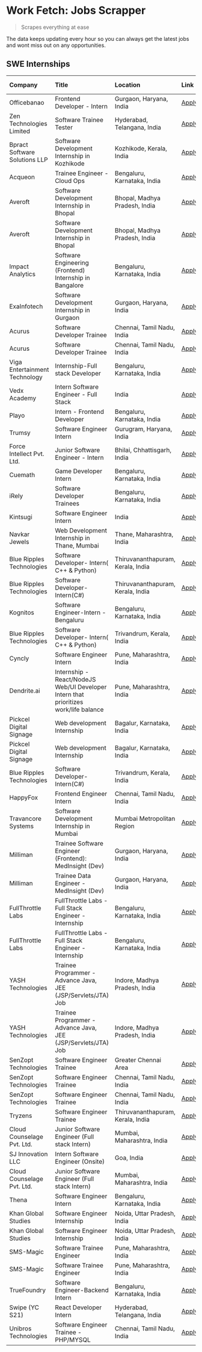 # Work Fetch: Jobs Scrapper
> Scrapes everything at ease

The data keeps updating every hour so you can always get the latest jobs and wont miss out on any opportunities.

## SWE Internships
<!--START_SECTION:workfetch-->
| Company                       | Title                                                                                | Location                          | Link                                                                                                                                                                                                                                                                                                | Date Posted   |
|:------------------------------|:-------------------------------------------------------------------------------------|:----------------------------------|:----------------------------------------------------------------------------------------------------------------------------------------------------------------------------------------------------------------------------------------------------------------------------------------------------|:--------------|
| Officebanao                   | Frontend Developer - Intern                                                          | Gurgaon, Haryana, India           | [Apply](https://in.linkedin.com/jobs/view/frontend-developer-intern-at-officebanao-3871265915?position=16&pageNum=0&refId=dfdhe7fUuoWKYWfvnEPJCw%3D%3D&trackingId=%2BHmpM60rygJFiVF3sgLTHA%3D%3D&trk=public_jobs_jserp-result_search-card)                                                          | 2024-03-28    |
| Zen Technologies Limited      | Software Trainee Tester                                                              | Hyderabad, Telangana, India       | [Apply](https://in.linkedin.com/jobs/view/software-trainee-tester-at-zen-technologies-limited-3872036112?position=11&pageNum=0&refId=dfdhe7fUuoWKYWfvnEPJCw%3D%3D&trackingId=K5qiiB4sUx80xbKSD0tyyA%3D%3D&trk=public_jobs_jserp-result_search-card)                                                 | 2024-03-27    |
| Bpract Software Solutions LLP | Software Development Internship in Kozhikode                                         | Kozhikode, Kerala, India          | [Apply](https://in.linkedin.com/jobs/view/software-development-internship-in-kozhikode-at-bpract-software-solutions-llp-3874054300?position=21&pageNum=0&refId=dfdhe7fUuoWKYWfvnEPJCw%3D%3D&trackingId=SXr0C1ZDIqp8zg0sAKSC2g%3D%3D&trk=public_jobs_jserp-result_search-card)                       | 2024-03-27    |
| Acqueon                       | Trainee Engineer - Cloud Ops                                                         | Bengaluru, Karnataka, India       | [Apply](https://in.linkedin.com/jobs/view/trainee-engineer-cloud-ops-at-acqueon-3871481740?position=46&pageNum=0&refId=dfdhe7fUuoWKYWfvnEPJCw%3D%3D&trackingId=TEMWM8U%2Bz2VC%2BCDdBjV5rw%3D%3D&trk=public_jobs_jserp-result_search-card)                                                           | 2024-03-27    |
| Averoft                       | Software Development Internship in Bhopal                                            | Bhopal, Madhya Pradesh, India     | [Apply](https://in.linkedin.com/jobs/view/software-development-internship-in-bhopal-at-averoft-3874051550?position=53&pageNum=0&refId=dfdhe7fUuoWKYWfvnEPJCw%3D%3D&trackingId=d5nCN1ZKxoYXf9Xr6Yw9jA%3D%3D&trk=public_jobs_jserp-result_search-card)                                                | 2024-03-27    |
| Averoft                       | Software Development Internship in Bhopal                                            | Bhopal, Madhya Pradesh, India     | [Apply](https://in.linkedin.com/jobs/view/software-development-internship-in-bhopal-at-averoft-3874051550?position=7&pageNum=5&refId=ufvbYMsAGXfEDcrkv4NjGQ%3D%3D&trackingId=vg1xZVc61CF3IhbV%2BZn9YQ%3D%3D&trk=public_jobs_jserp-result_search-card)                                               | 2024-03-27    |
| Impact Analytics              | Software Engineering (Frontend) Internship in Bangalore                              | Bengaluru, Karnataka, India       | [Apply](https://in.linkedin.com/jobs/view/software-engineering-frontend-internship-in-bangalore-at-impact-analytics-3872535077?position=5&pageNum=0&refId=dfdhe7fUuoWKYWfvnEPJCw%3D%3D&trackingId=5%2BcAv%2BFcIZEKSxRd4GMxyg%3D%3D&trk=public_jobs_jserp-result_search-card)                        | 2024-03-26    |
| ExaInfotech                   | Software Development Internship in Gurgaon                                           | Gurgaon, Haryana, India           | [Apply](https://in.linkedin.com/jobs/view/software-development-internship-in-gurgaon-at-exainfotech-3872534185?position=17&pageNum=0&refId=dfdhe7fUuoWKYWfvnEPJCw%3D%3D&trackingId=Ax8PnWvTBitggGdaSyOqIA%3D%3D&trk=public_jobs_jserp-result_search-card)                                           | 2024-03-26    |
| Acurus                        | Software Developer Trainee                                                           | Chennai, Tamil Nadu, India        | [Apply](https://in.linkedin.com/jobs/view/software-developer-trainee-at-acurus-3871400616?position=26&pageNum=0&refId=dfdhe7fUuoWKYWfvnEPJCw%3D%3D&trackingId=UhwhIW9sDRW1FOxAqN2Tag%3D%3D&trk=public_jobs_jserp-result_search-card)                                                                | 2024-03-26    |
| Acurus                        | Software Developer Trainee                                                           | Chennai, Tamil Nadu, India        | [Apply](https://in.linkedin.com/jobs/view/software-developer-trainee-at-acurus-3871400616?position=2&pageNum=2&refId=FRRRj%2B9DjzjKE1VuJJPBBg%3D%3D&trackingId=3dodhn6Cfwubakp55DU86A%3D%3D&trk=public_jobs_jserp-result_search-card)                                                               | 2024-03-26    |
| Viga Entertainment Technology | Internship-Full stack Developer                                                      | Bengaluru, Karnataka, India       | [Apply](https://in.linkedin.com/jobs/view/internship-full-stack-developer-at-viga-entertainment-technology-3870669789?position=35&pageNum=0&refId=dfdhe7fUuoWKYWfvnEPJCw%3D%3D&trackingId=HLezD36EjHNVUtBtQiahDA%3D%3D&trk=public_jobs_jserp-result_search-card)                                    | 2024-03-25    |
| Vedx Academy                  | Intern Software Engineer - Full Stack                                                | India                             | [Apply](https://in.linkedin.com/jobs/view/intern-software-engineer-full-stack-at-vedx-academy-3869646013?position=5&pageNum=7&refId=gdo9q8PZZDPkt563OZM4Lw%3D%3D&trackingId=oR43NXud33gZzP3Ld2mOcA%3D%3D&trk=public_jobs_jserp-result_search-card)                                                  | 2024-03-25    |
| Playo                         | Intern - Frontend Developer                                                          | Bengaluru, Karnataka, India       | [Apply](https://in.linkedin.com/jobs/view/intern-frontend-developer-at-playo-3864131172?position=8&pageNum=0&refId=dfdhe7fUuoWKYWfvnEPJCw%3D%3D&trackingId=WoPhOJbDnDLB3XCiTh5ZNw%3D%3D&trk=public_jobs_jserp-result_search-card)                                                                   | 2024-03-22    |
| Trumsy                        | Software Engineer Intern                                                             | Gurugram, Haryana, India          | [Apply](https://in.linkedin.com/jobs/view/software-engineer-intern-at-trumsy-3864795201?position=37&pageNum=0&refId=dfdhe7fUuoWKYWfvnEPJCw%3D%3D&trackingId=aI1OT7ST%2BQBIRD9W%2FKiBbw%3D%3D&trk=public_jobs_jserp-result_search-card)                                                              | 2024-03-20    |
| Force Intellect Pvt. Ltd.     | Junior Software Engineer - Intern                                                    | Bhilai, Chhattisgarh, India       | [Apply](https://in.linkedin.com/jobs/view/junior-software-engineer-intern-at-force-intellect-pvt-ltd-3862286436?position=3&pageNum=7&refId=gdo9q8PZZDPkt563OZM4Lw%3D%3D&trackingId=8O%2Ft0ksaZQnDQJqHxq1%2Blw%3D%3D&trk=public_jobs_jserp-result_search-card)                                       | 2024-03-19    |
| Cuemath                       | Game Developer Intern                                                                | Bengaluru, Karnataka, India       | [Apply](https://in.linkedin.com/jobs/view/game-developer-intern-at-cuemath-3862261933?position=7&pageNum=7&refId=gdo9q8PZZDPkt563OZM4Lw%3D%3D&trackingId=HxEA5iTJWDy506iQqVP4%2FQ%3D%3D&trk=public_jobs_jserp-result_search-card)                                                                   | 2024-03-19    |
| iRely                         | Software Developer Trainees                                                          | Bengaluru, Karnataka, India       | [Apply](https://in.linkedin.com/jobs/view/software-developer-trainees-at-irely-3860566039?position=3&pageNum=0&refId=dfdhe7fUuoWKYWfvnEPJCw%3D%3D&trackingId=9fhHC7YYsGv3qufsIAClFw%3D%3D&trk=public_jobs_jserp-result_search-card)                                                                 | 2024-03-18    |
| Kintsugi                      | Software Engineer Intern                                                             | India                             | [Apply](https://in.linkedin.com/jobs/view/software-engineer-intern-at-kintsugi-3857074071?position=34&pageNum=0&refId=dfdhe7fUuoWKYWfvnEPJCw%3D%3D&trackingId=A8Wp3RVIdTa3%2FhUB6iHpNg%3D%3D&trk=public_jobs_jserp-result_search-card)                                                              | 2024-03-16    |
| Navkar Jewels                 | Web Development Internship in Thane, Mumbai                                          | Thane, Maharashtra, India         | [Apply](https://in.linkedin.com/jobs/view/web-development-internship-in-thane-mumbai-at-navkar-jewels-3858087224?position=6&pageNum=7&refId=gdo9q8PZZDPkt563OZM4Lw%3D%3D&trackingId=ymsIZ359QVjyUrDOwvzRIA%3D%3D&trk=public_jobs_jserp-result_search-card)                                          | 2024-03-15    |
| Blue Ripples Technologies     | Software Developer- Intern( C++ & Python)                                            | Thiruvananthapuram, Kerala, India | [Apply](https://in.linkedin.com/jobs/view/software-developer-intern-c%2B%2B-python-at-blue-ripples-technologies-3855594494?position=19&pageNum=0&refId=dfdhe7fUuoWKYWfvnEPJCw%3D%3D&trackingId=jFSekY5q91zpaOkaR75qgw%3D%3D&trk=public_jobs_jserp-result_search-card)                               | 2024-03-14    |
| Blue Ripples Technologies     | Software Developer- Intern(C#)                                                       | Thiruvananthapuram, Kerala, India | [Apply](https://in.linkedin.com/jobs/view/software-developer-intern-c%23-at-blue-ripples-technologies-3855593506?position=8&pageNum=7&refId=gdo9q8PZZDPkt563OZM4Lw%3D%3D&trackingId=NDWsVNMqsrFGlBh3zzE0ZA%3D%3D&trk=public_jobs_jserp-result_search-card)                                          | 2024-03-14    |
| Kognitos                      | Software Engineer-Intern -Bengaluru                                                  | Bengaluru, Karnataka, India       | [Apply](https://in.linkedin.com/jobs/view/software-engineer-intern-bengaluru-at-kognitos-3855361239?position=7&pageNum=0&refId=dfdhe7fUuoWKYWfvnEPJCw%3D%3D&trackingId=Sv5z9dQ08Ja2Kzhewzzd8w%3D%3D&trk=public_jobs_jserp-result_search-card)                                                       | 2024-03-13    |
| Blue Ripples Technologies     | Software Developer- Intern( C++  & Python)                                           | Trivandrum, Kerala, India         | [Apply](https://in.linkedin.com/jobs/view/software-developer-intern-c%2B%2B-python-at-blue-ripples-technologies-3856150730?position=18&pageNum=0&refId=dfdhe7fUuoWKYWfvnEPJCw%3D%3D&trackingId=i6sNsazOYqn3dvTWCklOvg%3D%3D&trk=public_jobs_jserp-result_search-card)                               | 2024-03-13    |
| Cyncly                        | Software Engineer Intern                                                             | Pune, Maharashtra, India          | [Apply](https://in.linkedin.com/jobs/view/software-engineer-intern-at-cyncly-3853990178?position=20&pageNum=0&refId=dfdhe7fUuoWKYWfvnEPJCw%3D%3D&trackingId=0W9wFHSUml40lxuSNDPg9A%3D%3D&trk=public_jobs_jserp-result_search-card)                                                                  | 2024-03-13    |
| Dendrite.ai                   | Internship - React/NodeJS Web/UI Developer Intern that prioritizes work/life balance | Pune, Maharashtra, India          | [Apply](https://in.linkedin.com/jobs/view/internship-react-nodejs-web-ui-developer-intern-that-prioritizes-work-life-balance-at-dendrite-ai-3853583200?position=33&pageNum=0&refId=dfdhe7fUuoWKYWfvnEPJCw%3D%3D&trackingId=LK5wozLj%2BHrMp1mxmi9OPg%3D%3D&trk=public_jobs_jserp-result_search-card) | 2024-03-12    |
| Pickcel Digital Signage       | Web development Internship                                                           | Bagalur, Karnataka, India         | [Apply](https://in.linkedin.com/jobs/view/web-development-internship-at-pickcel-digital-signage-3849506118?position=48&pageNum=0&refId=dfdhe7fUuoWKYWfvnEPJCw%3D%3D&trackingId=%2Fnpxhuc5OxcNmS8Upcpl%2BQ%3D%3D&trk=public_jobs_jserp-result_search-card)                                           | 2024-03-08    |
| Pickcel Digital Signage       | Web development Internship                                                           | Bagalur, Karnataka, India         | [Apply](https://in.linkedin.com/jobs/view/web-development-internship-at-pickcel-digital-signage-3849506118?position=2&pageNum=5&refId=ufvbYMsAGXfEDcrkv4NjGQ%3D%3D&trackingId=JCelxt5Y1wdPiIW2q%2BVtrQ%3D%3D&trk=public_jobs_jserp-result_search-card)                                              | 2024-03-08    |
| Blue Ripples Technologies     | Software Developer- Intern(C#)                                                       | Trivandrum, Kerala, India         | [Apply](https://in.linkedin.com/jobs/view/software-developer-intern-c%23-at-blue-ripples-technologies-3850694934?position=1&pageNum=7&refId=gdo9q8PZZDPkt563OZM4Lw%3D%3D&trackingId=lJCSredeG25ZhpV%2F8iQleQ%3D%3D&trk=public_jobs_jserp-result_search-card)                                        | 2024-03-08    |
| HappyFox                      | Frontend Engineer Intern                                                             | Chennai, Tamil Nadu, India        | [Apply](https://in.linkedin.com/jobs/view/frontend-engineer-intern-at-happyfox-3848357951?position=42&pageNum=0&refId=dfdhe7fUuoWKYWfvnEPJCw%3D%3D&trackingId=NemIaKK%2FmXPgZUiVWTSS7g%3D%3D&trk=public_jobs_jserp-result_search-card)                                                              | 2024-03-07    |
| Travancore Systems            | Software Development Internship in Mumbai                                            | Mumbai Metropolitan Region        | [Apply](https://in.linkedin.com/jobs/view/software-development-internship-in-mumbai-at-travancore-systems-3847706952?position=41&pageNum=0&refId=dfdhe7fUuoWKYWfvnEPJCw%3D%3D&trackingId=%2F%2BaTdBi1SyTtN9Wj%2FvOo0A%3D%3D&trk=public_jobs_jserp-result_search-card)                               | 2024-03-05    |
| Milliman                      | Trainee Software Engineer (Frontend): MedInsight (Dev)                               | Gurgaon, Haryana, India           | [Apply](https://in.linkedin.com/jobs/view/trainee-software-engineer-frontend-medinsight-dev-at-milliman-3792874280?position=10&pageNum=0&refId=dfdhe7fUuoWKYWfvnEPJCw%3D%3D&trackingId=wlX72RMUEZxPMKXbJjYPpQ%3D%3D&trk=public_jobs_jserp-result_search-card)                                       | 2024-03-01    |
| Milliman                      | Trainee Data Engineer - MedInsight (Dev)                                             | Gurgaon, Haryana, India           | [Apply](https://in.linkedin.com/jobs/view/trainee-data-engineer-medinsight-dev-at-milliman-3789275187?position=9&pageNum=7&refId=gdo9q8PZZDPkt563OZM4Lw%3D%3D&trackingId=a0SAEh8jwUgW2KY7NilclA%3D%3D&trk=public_jobs_jserp-result_search-card)                                                     | 2024-02-23    |
| FullThrottle Labs             | FullThrottle Labs - Full Stack Engineer - Internship                                 | Bengaluru, Karnataka, India       | [Apply](https://in.linkedin.com/jobs/view/fullthrottle-labs-full-stack-engineer-internship-at-fullthrottle-labs-3829636016?position=56&pageNum=0&refId=dfdhe7fUuoWKYWfvnEPJCw%3D%3D&trackingId=Fq62NatL5pS2Mlz1SZoGUA%3D%3D&trk=public_jobs_jserp-result_search-card)                               | 2024-02-17    |
| FullThrottle Labs             | FullThrottle Labs - Full Stack Engineer - Internship                                 | Bengaluru, Karnataka, India       | [Apply](https://in.linkedin.com/jobs/view/fullthrottle-labs-full-stack-engineer-internship-at-fullthrottle-labs-3829636016?position=10&pageNum=5&refId=ufvbYMsAGXfEDcrkv4NjGQ%3D%3D&trackingId=9fKUIGV%2Fyxf5eQGIjqF0qA%3D%3D&trk=public_jobs_jserp-result_search-card)                             | 2024-02-17    |
| YASH Technologies             | Trainee Programmer - Advance Java, JEE (JSP/Servlets/JTA) Job                        | Indore, Madhya Pradesh, India     | [Apply](https://in.linkedin.com/jobs/view/trainee-programmer-advance-java-jee-jsp-servlets-jta-job-at-yash-technologies-3811759183?position=27&pageNum=0&refId=dfdhe7fUuoWKYWfvnEPJCw%3D%3D&trackingId=s4m0pABSSvU3WR6t%2FdMOtg%3D%3D&trk=public_jobs_jserp-result_search-card)                     | 2024-02-13    |
| YASH Technologies             | Trainee Programmer - Advance Java, JEE (JSP/Servlets/JTA) Job                        | Indore, Madhya Pradesh, India     | [Apply](https://in.linkedin.com/jobs/view/trainee-programmer-advance-java-jee-jsp-servlets-jta-job-at-yash-technologies-3811759183?position=3&pageNum=2&refId=FRRRj%2B9DjzjKE1VuJJPBBg%3D%3D&trackingId=O4EdsaI%2Fc9pPX2WXcljamA%3D%3D&trk=public_jobs_jserp-result_search-card)                    | 2024-02-13    |
| SenZopt Technologies          | Software Engineer Trainee                                                            | Greater Chennai Area              | [Apply](https://in.linkedin.com/jobs/view/software-engineer-trainee-at-senzopt-technologies-3827688781?position=36&pageNum=0&refId=dfdhe7fUuoWKYWfvnEPJCw%3D%3D&trackingId=VpLzIzdOjy%2B6mDHsM86Ccw%3D%3D&trk=public_jobs_jserp-result_search-card)                                                 | 2024-02-12    |
| SenZopt Technologies          | Software Engineer Trainee                                                            | Chennai, Tamil Nadu, India        | [Apply](https://in.linkedin.com/jobs/view/software-engineer-trainee-at-senzopt-technologies-3827686880?position=50&pageNum=0&refId=dfdhe7fUuoWKYWfvnEPJCw%3D%3D&trackingId=1iEiO55Gs1IiAFE2YruWMQ%3D%3D&trk=public_jobs_jserp-result_search-card)                                                   | 2024-02-12    |
| SenZopt Technologies          | Software Engineer Trainee                                                            | Chennai, Tamil Nadu, India        | [Apply](https://in.linkedin.com/jobs/view/software-engineer-trainee-at-senzopt-technologies-3827686880?position=4&pageNum=5&refId=ufvbYMsAGXfEDcrkv4NjGQ%3D%3D&trackingId=NjP7xz80YoIIFCf74iXwTg%3D%3D&trk=public_jobs_jserp-result_search-card)                                                    | 2024-02-12    |
| Tryzens                       | Software Engineer Trainee                                                            | Thiruvananthapuram, Kerala, India | [Apply](https://in.linkedin.com/jobs/view/software-engineer-trainee-at-tryzens-3809363491?position=38&pageNum=0&refId=dfdhe7fUuoWKYWfvnEPJCw%3D%3D&trackingId=NdXMMwTeFFWZoj6K5uDZew%3D%3D&trk=public_jobs_jserp-result_search-card)                                                                | 2024-01-18    |
| Cloud Counselage Pvt. Ltd.    | Junior Software Engineer (Full stack Intern)                                         | Mumbai, Maharashtra, India        | [Apply](https://in.linkedin.com/jobs/view/junior-software-engineer-full-stack-intern-at-cloud-counselage-pvt-ltd-3803132814?position=29&pageNum=0&refId=dfdhe7fUuoWKYWfvnEPJCw%3D%3D&trackingId=bM3dj9%2BQK%2FMe8FT5nclj0Q%3D%3D&trk=public_jobs_jserp-result_search-card)                          | 2024-01-11    |
| SJ Innovation LLC             | Intern Software Engineer (Onsite)                                                    | Goa, India                        | [Apply](https://in.linkedin.com/jobs/view/intern-software-engineer-onsite-at-sj-innovation-llc-3799959011?position=43&pageNum=0&refId=dfdhe7fUuoWKYWfvnEPJCw%3D%3D&trackingId=5BkpwWm1%2F33PA2iwu1odIw%3D%3D&trk=public_jobs_jserp-result_search-card)                                              | 2024-01-11    |
| Cloud Counselage Pvt. Ltd.    | Junior Software Engineer (Full stack Intern)                                         | Mumbai, Maharashtra, India        | [Apply](https://in.linkedin.com/jobs/view/junior-software-engineer-full-stack-intern-at-cloud-counselage-pvt-ltd-3803132814?position=5&pageNum=2&refId=FRRRj%2B9DjzjKE1VuJJPBBg%3D%3D&trackingId=gGWsrpyeErbtjY0fOEOtvA%3D%3D&trk=public_jobs_jserp-result_search-card)                             | 2024-01-11    |
| Thena                         | Software Engineer Intern                                                             | Bengaluru, Karnataka, India       | [Apply](https://in.linkedin.com/jobs/view/software-engineer-intern-at-thena-3778731751?position=23&pageNum=0&refId=dfdhe7fUuoWKYWfvnEPJCw%3D%3D&trackingId=Lz%2FfLsmXL6%2FU8E53jXFOTw%3D%3D&trk=public_jobs_jserp-result_search-card)                                                               | 2023-12-05    |
| Khan Global Studies           | Software Engineer Internship                                                         | Noida, Uttar Pradesh, India       | [Apply](https://in.linkedin.com/jobs/view/software-engineer-internship-at-khan-global-studies-3766942197?position=52&pageNum=0&refId=dfdhe7fUuoWKYWfvnEPJCw%3D%3D&trackingId=ecOlpGdu4ZhvO4ogOsf1Bw%3D%3D&trk=public_jobs_jserp-result_search-card)                                                 | 2023-11-27    |
| Khan Global Studies           | Software Engineer Internship                                                         | Noida, Uttar Pradesh, India       | [Apply](https://in.linkedin.com/jobs/view/software-engineer-internship-at-khan-global-studies-3766942197?position=6&pageNum=5&refId=ufvbYMsAGXfEDcrkv4NjGQ%3D%3D&trackingId=KorWAk184pRyYlwnXQ0oGQ%3D%3D&trk=public_jobs_jserp-result_search-card)                                                  | 2023-11-27    |
| SMS-Magic                     | Software Trainee Engineer                                                            | Pune, Maharashtra, India          | [Apply](https://in.linkedin.com/jobs/view/software-trainee-engineer-at-sms-magic-3761409781?position=30&pageNum=0&refId=dfdhe7fUuoWKYWfvnEPJCw%3D%3D&trackingId=1Bth%2B1A%2Fc6Vu6dp4Spn8kA%3D%3D&trk=public_jobs_jserp-result_search-card)                                                          | 2023-11-16    |
| SMS-Magic                     | Software Trainee Engineer                                                            | Pune, Maharashtra, India          | [Apply](https://in.linkedin.com/jobs/view/software-trainee-engineer-at-sms-magic-3761409781?position=6&pageNum=2&refId=FRRRj%2B9DjzjKE1VuJJPBBg%3D%3D&trackingId=x6AImALSvmp%2FZJvgVOWNSg%3D%3D&trk=public_jobs_jserp-result_search-card)                                                           | 2023-11-16    |
| TrueFoundry                   | Software Engineer-Backend Intern                                                     | Bengaluru, Karnataka, India       | [Apply](https://in.linkedin.com/jobs/view/software-engineer-backend-intern-at-truefoundry-3779508170?position=32&pageNum=0&refId=dfdhe7fUuoWKYWfvnEPJCw%3D%3D&trackingId=2PCONJ%2Fre5JqOv0TI7VTRA%3D%3D&trk=public_jobs_jserp-result_search-card)                                                   | 2023-11-10    |
| Swipe (YC S21)                | React Developer Intern                                                               | Hyderabad, Telangana, India       | [Apply](https://in.linkedin.com/jobs/view/react-developer-intern-at-swipe-yc-s21-3737600089?position=24&pageNum=0&refId=dfdhe7fUuoWKYWfvnEPJCw%3D%3D&trackingId=WfexHnSm1N50iBPIR2dnLw%3D%3D&trk=public_jobs_jserp-result_search-card)                                                              | 2023-10-13    |
| Unibros Technologies          | Software Engineer Trainee - PHP/MYSQL                                                | Chennai, Tamil Nadu, India        | [Apply](https://in.linkedin.com/jobs/view/software-engineer-trainee-php-mysql-at-unibros-technologies-3656599241?position=39&pageNum=0&refId=dfdhe7fUuoWKYWfvnEPJCw%3D%3D&trackingId=UfprAk3fe5c21zPaAogZgw%3D%3D&trk=public_jobs_jserp-result_search-card)                                         | 2023-06-12    |
<!--END_SECTION:workfetch-->
